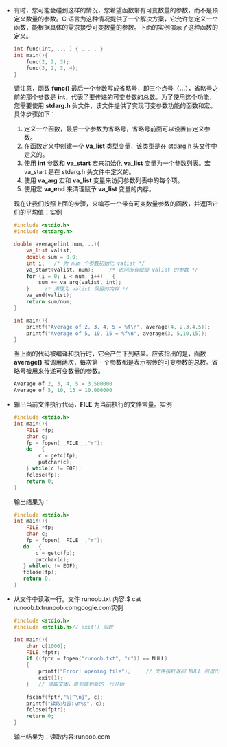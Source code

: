 - 有时，您可能会碰到这样的情况，您希望函数带有可变数量的参数，而不是预定义数量的参数。C 语言为这种情况提供了一个解决方案，它允许您定义一个函数，能根据具体的需求接受可变数量的参数。下面的实例演示了这种函数的定义。

  ```c
  int func(int, ... ) { . . . }
  int main(){   
      func(2, 2, 3);   
      func(3, 2, 3, 4);
  }
  ```

  请注意，函数 **func()** 最后一个参数写成省略号，即三个点号（**...**），省略号之前的那个参数是 **int**，代表了要传递的可变参数的总数。为了使用这个功能，您需要使用 **stdarg.h** 头文件，该文件提供了实现可变参数功能的函数和宏。具体步骤如下：

  1. 定义一个函数，最后一个参数为省略号，省略号前面可以设置自定义参数。
  2. 在函数定义中创建一个 **va_list** 类型变量，该类型是在 stdarg.h 头文件中定义的。
  3. 使用 **int** 参数和 **va_start** 宏来初始化 **va_list** 变量为一个参数列表。宏 va_start 是在 stdarg.h 头文件中定义的。
  4. 使用 **va_arg** 宏和 **va_list** 变量来访问参数列表中的每个项。
  5. 使用宏 **va_end** 来清理赋予 **va_list** 变量的内存。

  现在让我们按照上面的步骤，来编写一个带有可变数量参数的函数，并返回它们的平均值：实例

  ```c
  #include <stdio.h>
  #include <stdarg.h>
  
  double average(int num,...){   
      va_list valist;   
      double sum = 0.0;   
      int i;   /* 为 num 个参数初始化 valist */   
      va_start(valist, num);     /* 访问所有赋给 valist 的参数 */   
      for (i = 0; i < num; i++)   {     
          sum += va_arg(valist, int);   
      }     /* 清理为 valist 保留的内存 */   
      va_end(valist);     
      return sum/num; 
  }
  
  int main(){   
      printf("Average of 2, 3, 4, 5 = %f\n", average(4, 2,3,4,5));   
      printf("Average of 5, 10, 15 = %f\n", average(3, 5,10,15));
  }
  ```

  当上面的代码被编译和执行时，它会产生下列结果。应该指出的是，函数 **average()** 被调用两次，每次第一个参数都是表示被传的可变参数的总数。省略号被用来传递可变数量的参数。

  ```c
  Average of 2, 3, 4, 5 = 3.500000
  Average of 5, 10, 15 = 10.000000
  ```

- 输出当前文件执行代码，__FILE__ 为当前执行的文件常量。实例

  ```c
  #include <stdio.h>
  int main(){   
      FILE *fp;   
      char c;   
      fp = fopen(__FILE__,"r");   
      do   {     
          c = getc(fp);     
          putchar(c);   
      } while(c != EOF);     
      fclose(fp);   
      return 0;
  }
  ```

  输出结果为：

  ```c
  #include <stdio.h>
  int main(){   
      FILE *fp;   
      char c;   
      fp = fopen(__FILE__,"r");
     do   {     
         c = getc(fp);     
         putchar(c);   
     } while(c != EOF);
     fclose(fp);   
     return 0;
  }
  ```

- 从文件中读取一行。文件 runoob.txt 内容:$ cat runoob.txtrunoob.comgoogle.com实例

  ```c
  #include <stdio.h>
  #include <stdlib.h>// exit() 函数
  
  int main(){   
      char c[1000];   
      FILE *fptr;   
      if ((fptr = fopen("runoob.txt", "r")) == NULL)   
      {     
          printf("Error! opening file");     // 文件指针返回 NULL 则退出     
          exit(1);   
      }   // 读取文本，直到碰到新的一行开始   
      
      fscanf(fptr,"%[^\n]", c);   
      printf("读取内容:\n%s", c);   
      fclose(fptr);   
      return 0;
  }
  ```

  输出结果为：读取内容:runoob.com